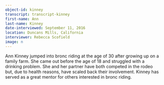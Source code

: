```yaml
---
object-id: kinney    
transcript: transcript-kinney  
first-name: Ann
last-name: Kinney
date-interviewed: September 11, 2016
location: Duncans Mills, California
interviewer: Rebecca Scofield
image: n
---
```

Ann Kinney jumped into bronc riding at the age of 30 after growing up on a family farm. She came out before the age of 18 and struggled with a drinking problem. She and her partner have both competed in the rodeo but, due to health reasons, have scaled back their involvement. Kinney has served as a great mentor for others interested in bronc riding.